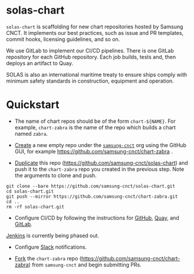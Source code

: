 # solas-chart
`solas-chart` is scaffolding for new chart repositories hosted by Samsung CNCT. It
implements our best practices, such as issue and PR templates, commit hooks,
licensing guidelines, and so on.

We use GitLab to implement our CI/CD pipelines. There is one GitLab repository for 
each GitHub repository. Each job builds, tests and, then deploys an artifact
to Quay.

SOLAS is also an international maritime treaty to ensure ships comply with
minimum safety standards in construction, equipment and operation.

# Quickstart

- The name of chart repos should be of the form `chart-${NAME}`. For example,
`chart-zabra` is the name of the repo which builds a chart named `zabra`.

- [Create](https://help.github.com/articles/creating-a-new-repository/) a
new empty repo under the [`samsung-cnct`](https://github.com/samsung-cnct)
org using the GitHub GUI, for example https://github.com/samsung-cnct/chart-zabra .

- [Duplicate](https://help.github.com/articles/duplicating-a-repository/)
this repo (https://github.com/samsung-cnct/solas-chart) and push it to the `chart-zabra`
repo you created in the previous step. Note the arguments to clone and push.

```
git clone --bare https://github.com/samsung-cnct/solas-chart.git
cd solas-chart.git
git push --mirror https://github.com/samsung-cnct/chart-zabra.git
cd ..
rm -rf solas-chart.git
```

- Configure CI/CD by following the instructions for
[GitHub](https://github.com/samsung-cnct/solas/blob/master/docs/github.md),
[Quay](https://github.com/samsung-cnct/solas/blob/master/docs/quay.md),
and [GitLab](https://github.com/samsung-cnct/solas/blob/master/docs/gitlab.md).

[Jenkins](https://github.com/samsung-cnct/solas/blob/master/docs/jenkins.md) is currently being phased out.

- Configure [Slack](https://github.com/samsung-cnct/solas/blob/master/docs/slack.md)
notifications.

- [Fork](https://help.github.com/articles/fork-a-repo/) the `chart-zabra` repo
(https://github.com/samsung-cnct/chart-zabra) from `samsung-cnct` and begin
submitting PRs.
